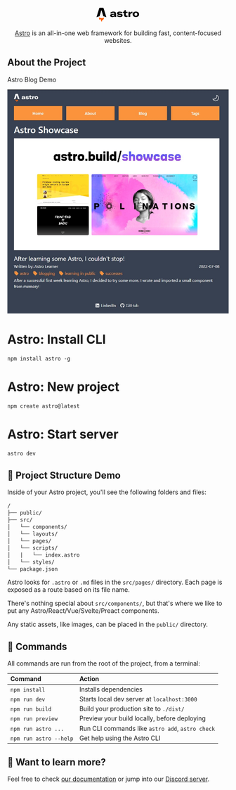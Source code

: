 <p align="center">
    <svg viewBox="0 0 2712 894" height="32" aria-hidden="true"><path fill="#000" d="M445.432 22.983c7.29 9.05 11.007 21.26 18.441 45.682L626.28 602.176a675.845 675.845 0 0 0-194.166-65.737L326.37 179.099a13.762 13.762 0 0 0-26.407.041L195.5 536.259A675.814 675.814 0 0 0 .459 602.095L163.664 68.541c7.457-24.38 11.186-36.57 18.475-45.602A60.008 60.008 0 0 1 206.453 4.95C217.223.622 229.97.622 255.465.622h116.569c25.528 0 38.292 0 49.072 4.338a59.994 59.994 0 0 1 24.326 18.023Z"></path><path fill="#FF5D01" d="M464.866 627.566c-26.773 22.894-80.211 38.507-141.766 38.507-75.549 0-138.872-23.52-155.675-55.152-6.007 18.129-7.354 38.877-7.354 52.131 0 0-3.957 65.082 41.309 110.349 0-23.505 19.054-42.559 42.558-42.559 40.287 0 40.242 35.148 40.205 63.664l-.002 2.545c0 43.282 26.453 80.385 64.074 96.024-5.619-11.557-8.771-24.535-8.771-38.25 0-41.28 24.234-56.65 52.4-74.514 22.41-14.213 47.31-30.004 64.47-61.682 8.954-16.528 14.038-35.459 14.038-55.577 0-12.372-1.923-24.295-5.486-35.486Z"></path><path fill="#000" d="M999.147 593.833c67.933 0 118.883-24.168 139.783-65.317 0 19.595 1.3 39.844 4.57 55.52h111.69c-5.22-22.863-7.84-54.216-7.84-95.365v-100.59c0-95.364-56.17-140.433-180.93-140.433-109.076 0-182.232 45.069-190.724 118.879h116.266c3.919-32.006 30.698-49.642 74.458-49.642 43.11 0 67.28 17.636 67.28 54.215v9.796l-118.22 10.451c-57.483 5.88-90.142 15.676-113.004 31.353-24.167 16.328-36.578 41.151-36.578 71.849 0 61.399 50.949 99.284 133.249 99.284Zm43.113-67.931c-37.89 0-60.749-15.022-60.749-39.19 0-24.82 18.939-37.885 66.629-43.763l87.52-9.144V453.4c0 43.763-37.88 72.502-93.4 72.502ZM1490.77 593.833c113.65 0 171.79-42.456 171.79-111.04 0-56.827-32.66-88.18-111.69-98.631l-98.64-11.103c-28.08-3.921-39.84-11.106-39.84-26.782 0-18.941 18.94-27.433 62.05-27.433 59.44 0 100.59 13.717 133.91 40.498l52.9-52.908c-36.58-37.884-99.93-58.786-178.32-58.786-110.38 0-171.78 39.19-171.78 105.161 0 57.48 37.88 89.486 116.26 99.936l88.84 10.451c35.27 4.573 45.72 11.106 45.72 28.087 0 19.597-19.6 30.048-65.32 30.048-67.93 0-113.65-18.29-144.35-52.255l-60.1 49.641c39.85 49.643 107.78 75.116 198.57 75.116ZM1754.78 331.255v137.821c0 80.994 45.72 122.145 143.7 122.145 30.05 0 53.56-3.266 75.77-9.798v-84.915c-11.76 2.614-26.13 5.226-45.07 5.226-41.15 0-61.4-18.288-61.4-56.826V331.255h107.12v-73.81h-107.12V137.914l-113 41.803v77.728h-73.16v73.81h73.16ZM2137.13 257.445h-103.2v326.591h113V461.892c0-35.274 7.84-67.279 29.4-87.528 16.98-15.677 41.15-24.166 75.11-24.166 12.41 0 22.21 1.304 33.31 2.611V250.26c-7.18-1.306-12.41-1.306-21.55-1.306-64.67 0-108.43 37.231-126.07 97.978v-89.487ZM2508.05 593.833c119.54 0 203.8-63.358 203.8-173.745 0-109.735-84.26-172.44-203.8-172.44-120.18 0-204.44 62.705-204.44 172.44 0 110.387 84.26 173.745 204.44 173.745Zm0-75.116c-54.86 0-89.48-35.271-89.48-98.629 0-63.36 34.62-97.325 89.48-97.325 54.22 0 88.84 33.965 88.84 97.325 0 63.358-34.62 98.629-88.84 98.629Z"></path></svg>
</p>

<p align="center"><a href="https://astro.build/" target="_blank">Astro</a> is an all-in-one web framework for building fast, content-focused websites.</p>

## About the Project

Astro Blog Demo

<img src="images/demo-1.jpg" alt="Astro Blog Dark" />

# Astro: Install CLI
```
npm install astro -g
```


# Astro: New project

```
npm create astro@latest
```
# Astro: Start server

```
astro dev
```

## 🚀 Project Structure Demo

Inside of your Astro project, you'll see the following folders and files:

```
/
├── public/
├── src/
│   └── components/
│   └── layouts/
│   └── pages/
│   └── scripts/
│   |   └── index.astro
│   └── styles/
└── package.json
```

Astro looks for `.astro` or `.md` files in the `src/pages/` directory. Each page is exposed as a route based on its file name.

There's nothing special about `src/components/`, but that's where we like to put any Astro/React/Vue/Svelte/Preact components.

Any static assets, like images, can be placed in the `public/` directory.

## 🧞 Commands

All commands are run from the root of the project, from a terminal:

| Command                | Action                                           |
| :--------------------- | :----------------------------------------------- |
| `npm install`          | Installs dependencies                            |
| `npm run dev`          | Starts local dev server at `localhost:3000`      |
| `npm run build`        | Build your production site to `./dist/`          |
| `npm run preview`      | Preview your build locally, before deploying     |
| `npm run astro ...`    | Run CLI commands like `astro add`, `astro check` |
| `npm run astro --help` | Get help using the Astro CLI                     |

## 👀 Want to learn more?

Feel free to check [our documentation](https://docs.astro.build) or jump into our [Discord server](https://astro.build/chat).
